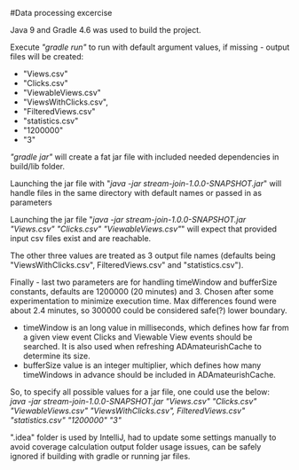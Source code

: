 #Data processing excercise

Java 9 and Gradle 4.6 was used to build the project. 

Execute *"gradle run"*  to run with default argument values, if missing - output files will be created: 
* "Views.csv" 
* "Clicks.csv" 
* "ViewableViews.csv" 
* "ViewsWithClicks.csv", 
* "FilteredViews.csv" 
* "statistics.csv" 
* "1200000" 
* "3"  

*"gradle jar"* will create a fat jar file with included needed dependencies in build/lib folder. 

Launching the jar file with "*java -jar stream-join-1.0.0-SNAPSHOT.jar*" will handle files in the same directory with default names or passed in as parameters

Launching the jar file "*java -jar stream-join-1.0.0-SNAPSHOT.jar "Views.csv" "Clicks.csv" "ViewableViews.csv"*" will expect that provided input csv files exist and are reachable.

The other three values are treated as 3 output file names (defaults being "ViewsWithClicks.csv", FilteredViews.csv" and "statistics.csv").

Finally - last two parameters are for handling timeWindow and bufferSize constants, defaults are 1200000 (20 minutes) and 3. Chosen after some experimentation to minimize execution time. Max differences found were about 2.4 minutes, so 300000 could be considered safe(?) lower boundary.
* timeWindow is an long value in milliseconds, which defines how far from a given view event Clicks and Viewable View events should be searched. It is also used when refreshing ADAmateurishCache to determine its size.
* bufferSize value is an integer multiplier, which defines how many timeWindows in advance should be included in ADAmateurishCache.

So, to specify all possible values for a jar file, one could use the below:  
_java -jar stream-join-1.0.0-SNAPSHOT.jar "Views.csv" "Clicks.csv" "ViewableViews.csv" "ViewsWithClicks.csv", FilteredViews.csv" "statistics.csv" "1200000" "3"_

".idea" folder is used by IntelliJ, had to update some settings manually to avoid coverage calculation output folder usage issues, can be safely ignored if building with gradle or running jar files.